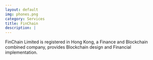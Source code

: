 ```yaml
---
layout: default
img: phones.png
category: Services
title: FinChain
description: |
---
```

FinChain Limited is registered in Hong Kong, a Finance and Blockchain combined company, provides Blockchain design and Financial implementation.